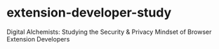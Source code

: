 # extension-developer-study
Digital Alchemists: Studying the Security &amp; Privacy Mindset of Browser Extension Developers

